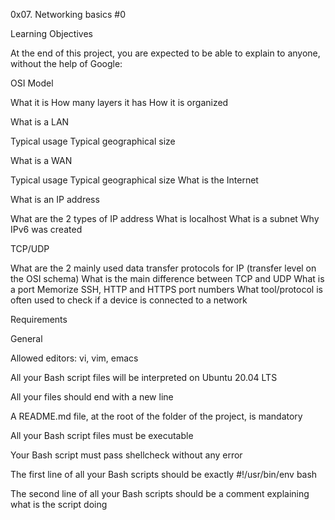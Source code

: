 0x07. Networking basics #0
  
Learning Objectives
 
At the end of this project, you are expected to be able to explain to anyone, without the help of Google:
 
OSI Model
  
What it is
How many layers it has
How it is organized
  
What is a LAN
 
Typical usage
Typical geographical size
 
What is a WAN
 
Typical usage
Typical geographical size
What is the Internet
 
What is an IP address
 
What are the 2 types of IP address
What is localhost
What is a subnet
Why IPv6 was created
  
TCP/UDP
 
What are the 2 mainly used data transfer protocols for IP (transfer level on the OSI schema)
What is the main difference between TCP and UDP
What is a port
Memorize SSH, HTTP and HTTPS port numbers
What tool/protocol is often used to check if a device is connected to a network

Requirements
  
General
  
Allowed editors: vi, vim, emacs
 
All your Bash script files will be interpreted on Ubuntu 20.04 LTS
 
All your files should end with a new line
 
A README.md file, at the root of the folder of the project, is mandatory
 
All your Bash script files must be executable
 
Your Bash script must pass shellcheck without any error
 
The first line of all your Bash scripts should be exactly #!/usr/bin/env bash
 
The second line of all your Bash scripts should be a comment explaining what is the script doing